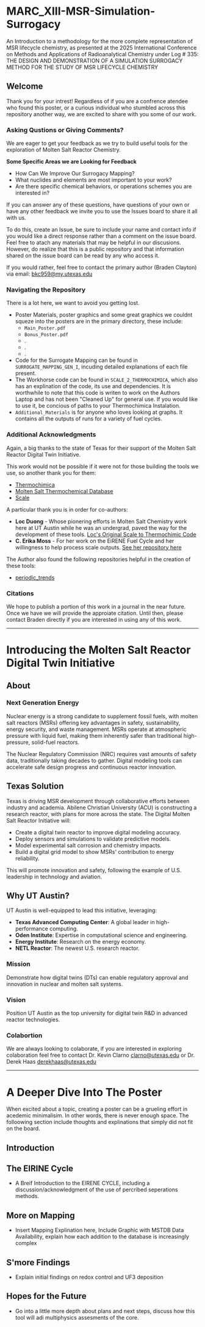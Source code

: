 # MARC_XIII-MSR-Simulation-Surrogacy
An Introduction to a methodology for the more complete representation of MSR lifecycle chemistry, as presented at the 2025 International Conference on Methods and Applications of Radioanalytical Chemistry under Log # 335: THE DESIGN AND DEMONSTRATION OF A SIMULATION SURROGACY METHOD FOR THE STUDY OF MSR LIFECYCLE CHEMISTRY

## Welcome
Thank you for your intrest! Regardless of if you are a confrence atendee who found this poster, or a curious individual who stumbled across this repository another way, we are excited to share with you some of our work.

### Asking Qustions or Giving Comments? 

We are eager to get your feedback as we try to build useful tools for the exploration of Molten Salt Reactor Chemistry.

**Some Specific Areas we are Looking for Feedback** 
- How Can We Improve Our Surrogacy Mapping? 
- What nuclides and elements are most important to your work? 
- Are there specific chemical behaviors, or operations schemes you are interested in?

If you can answer any of these questions, have questions of your own or have any other feedback we invite you to use the Issues board to share it all with us.

To do this, create an Issue, be sure to include your name and contact info if you would like a direct response rather than a comment on the issue board. Feel free to atach any materials that may be helpful in our discusions. However, do realize that this is a public repository and that information shared on the issue board can be read by any who access it.

If you would rather, feel free to contact the primary author (Braden Clayton) via email: bkc959@my.utexas.edu

### Navigating the Repository

There is a lot here, we want to avoid you getting lost.

- Poster Materials, poster graphics and some great graphics we couldnt squeze into the posters are in the primary directory, these include:
   - `Main_Poster.pdf`
   - `Bonus_Poster.pdf`
   - .
   - .
   - .
- Code for the Surrogate Mapping can be found in `SURROGATE_MAPPING_GEN_I`, incuding detailed explanations of each file present.
- The Workhorse code can be found in `SCALE_2_THERMOCHIMICA`, which also has an explination of the code, its use and dependencies. It is worthwhile to note that this code is writen to work on the Authors Laptop and has not been "Cleaned Up" for general use. If you would like to use it, be concious of paths to your Thermochimica Instalation. 
- `Additional_Materials` is for anyone who loves looking at graphs. It contains all the outputs of runs for a variety of fuel cycles.

### Additional Acknowledgments 

Again, a big thanks to the state of Texas for their support of the Molten Salt Reactor Digital Twin Initiative.

This work would not be possible if it were not for those building the tools we use, so another thank you for them:
- [Thermochimica](https://github.com/ORNL-CEES/thermochimica)
- [Molten Salt Thermochemical Database](https://mstdb.ornl.gov/)
- [Scale](https://www.ornl.gov/scale)

A particular thank you is in order for co-authors:
- **Loc Duong** - Whose pionering efforts in Molten Salt Chemistry work here at UT Austin while he was an undergrad, paved the way for the development of these tools. [Loc's Original Scale to Thermochimic Code](https://github.com/lduong1/msr-fission-gas)
-  **C. Erika Moss** - For her work on the EiRENE Fuel Cycle and her willingness to help process scale outputs. [See her repository here](https://github.com/cerikam/IMSR) 

The Author also found the following repositories helpful in the creation of these tools:
- [periodic_trends](https://github.com/Andrew-S-Rosen/periodic_trends)


### Citations

We hope to publish a portion of this work in a journal in the near future. Once we have we will provide the approiate citation. Until then, please contact Braden directly if you are interested in using any of this work.

---------

# Introducing the Molten Salt Reactor Digital Twin Initiative

## About

### Next Generation Energy
Nuclear energy is a strong candidate to supplement fossil fuels, with molten salt reactors (MSRs) offering key advantages in safety, sustainability, energy security, and waste management. MSRs operate at atmospheric pressure with liquid fuel, making them inherently safer than traditional high-pressure, solid-fuel reactors.

The Nuclear Regulatory Commission (NRC) requires vast amounts of safety data, traditionally taking decades to gather. Digital modeling tools can accelerate safe design progress and continuous reactor innovation.

## Texas Solution
Texas is driving MSR development through collaborative efforts between industry and academia. Abilene Christian University (ACU) is constructing a research reactor, with plans for more across the state. The Digital Molten Salt Reactor Initiative will:

- Create a digital twin reactor to improve digital modeling accuracy.
- Deploy sensors and simulations to validate predictive models.
- Model experimental salt corrosion and chemistry impacts.
- Build a digital grid model to show MSRs' contribution to energy reliability.

This will promote innovation and safety, following the example of U.S. leadership in technology and aviation.

## Why UT Austin?
UT Austin is well-equipped to lead this initiative, leveraging:

- **Texas Advanced Computing Center**: A global leader in high-performance computing.
- **Oden Institute**: Expertise in computational science and engineering.
- **Energy Institute**: Research on the energy economy.
- **NETL Reactor**: The newest U.S. research reactor.

### Mission
Demonstrate how digital twins (DTs) can enable regulatory approval and innovation in nuclear and molten salt systems.

### Vision
Position UT Austin as the top university for digital twin R&D in advanced reactor technologies.

### Colabortion
We are always looking to colaborate, if you are interested in exploring colaboration feel free to contact Dr. Kevin Clarno clarno@utexas.edu or Dr. Derek Haas derekhaas@utexas.edu

---------
# A Deeper Dive Into The Poster

When excited about a topic, creating a poster can be a grueling effort in acedemic minimalisim. In other words, there is never enough space. The folloowing section include thoughts and explinations that simply did not fit on the board.

## Introduction

## The EIRINE Cycle
- A Breif Introduction to the EIRENE CYCLE, including a discussion/acknowledgment of the use of percribed seperations methods.

## More on Mapping
- Insert Mapping Explination here, Include Graphic with MSTDB Data Availability, explain how each addition to the database is increasingly complex

## S'more Findings 
- Explain initial findings on redox control and UF3 deposition

## Hopes for the Future
- Go into a little more depth about plans and next steps, discuss how this tool will adi multiphysics assesments of the core. 
